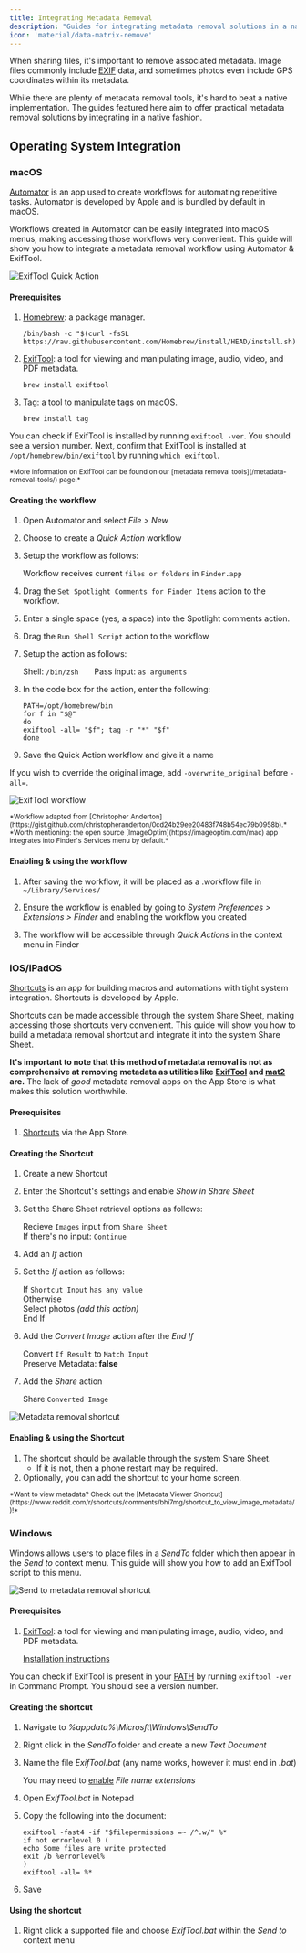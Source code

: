 ```yaml
---
title: Integrating Metadata Removal
description: "Guides for integrating metadata removal solutions in a native fashion."
icon: 'material/data-matrix-remove'
---
```


When sharing files, it's important to remove associated metadata. Image files commonly include [EXIF](https://en.wikipedia.org/wiki/Exif) data, and sometimes photos even include GPS coordinates within its metadata.

While there are plenty of metadata removal tools, it's hard to beat a native implementation. The guides featured here aim to offer practical metadata removal solutions by integrating in a native fashion.

## Operating System Integration

### macOS

[Automator](https://support.apple.com/guide/automator/welcome/mac) is an app used to create workflows for automating repetitive tasks. Automator is developed by Apple and is bundled by default in macOS.

Workflows created in Automator can be easily integrated into macOS menus, making accessing those workflows very convenient. This guide will show you how to integrate a metadata removal workflow using Automator & ExifTool.

![ExifTool Quick Action](/assets/img/integrating-metadata-removal/preview-macos.jpg)

#### Prerequisites

1. [Homebrew](https://brew.sh): a package manager.

	```
	/bin/bash -c "$(curl -fsSL https://raw.githubusercontent.com/Homebrew/install/HEAD/install.sh)"
	```
	
2. [ExifTool](https://exiftool.org): a tool for viewing and manipulating image, audio, video, and PDF metadata.

	```
	brew install exiftool
	```

3. [Tag](https://github.com/jdberry/tag/): a tool to manipulate tags on macOS.

	```
	brew install tag
	```

You can check if ExifTool is installed by running `exiftool -ver`. You should see a version number. Next, confirm that ExifTool is installed at `/opt/homebrew/bin/exiftool` by running `which exiftool`.

<small>
*More information on ExifTool can be found on our [metadata removal tools](/metadata-removal-tools/) page.*
</small>

#### Creating the workflow

1. Open Automator and select *File > New*

2. Choose to create a *Quick Action* workflow

3. Setup the workflow as follows:

	Workflow receives current `files or folders` in `Finder.app`

4. Drag the `Set Spotlight Comments for Finder Items` action to the workflow.

5. Enter a single space (yes, a space) into the Spotlight comments action.

6. Drag the `Run Shell Script` action to the workflow

7. Setup the action as follows:

	Shell: `/bin/zsh` &nbsp; &nbsp; &nbsp; Pass input: `as arguments`

8. In the code box for the action, enter the following:

	```
	PATH=/opt/homebrew/bin
	for f in "$@"
	do	
	exiftool -all= "$f"; tag -r "*" "$f"
	done
	```

9. Save the Quick Action workflow and give it a name

If you wish to override the original image, add `-overwrite_original` before `-all=`.

![ExifTool workflow](/assets/img/integrating-metadata-removal/workflow.jpg)

<small>
*Workflow adapted from [Christopher Anderton](https://gist.github.com/christopheranderton/0cd24b29ee20483f748b54ec79b0958b).*
<br>
*Worth mentioning: the open source [ImageOptim](https://imageoptim.com/mac) app integrates into Finder's Services menu by default.*
</small>

#### Enabling & using the workflow

1. After saving the workflow, it will be placed as a .workflow file in `~/Library/Services/`

2. Ensure the workflow is enabled by going to *System Preferences > Extensions > Finder* and enabling the workflow you created

3. The workflow will be accessible through *Quick Actions* in the context menu in Finder

### iOS/iPadOS

[Shortcuts](https://support.apple.com/guide/shortcuts/welcome/ios) is an app for building macros and automations with tight system integration. Shortcuts is developed by Apple.

Shortcuts can be made accessible through the system Share Sheet, making accessing those shortcuts very convenient. This guide will show you how to build a metadata removal shortcut and integrate it into the system Share Sheet.

**It's important to note that this method of metadata removal is not as comprehensive at removing metadata as utilities like [ExifTool](/metadata-removal-tools/#exiftool) and [mat2](/metadata-removal-tools/#mat2) are.** The lack of *good* metadata removal apps on the App Store is what makes this solution worthwhile.

#### Prerequisites

1. [Shortcuts](https://apps.apple.com/us/app/shortcuts/id915249334) via the App Store.

#### Creating the Shortcut

1. Create a new Shortcut

2. Enter the Shortcut's settings and enable *Show in Share Sheet*

3. Set the Share Sheet retrieval options as follows:

	Recieve `Images` input from `Share Sheet`<br>
	If there's no input: `Continue`
	
4. Add an *If* action

5. Set the *If* action as follows:

	If `Shortcut Input` `has any value`<br>
	Otherwise<br>
	Select photos *(add this action)*<br>
	End If

6. Add the *Convert Image* action after the *End If*

	Convert `If Result` to `Match Input`<br>
	Preserve Metadata: **false**

7. Add the *Share* action

	Share `Converted Image`

![Metadata removal shortcut](/assets/img/integrating-metadata-removal/shortcut.png)

#### Enabling & using the Shortcut

1. The shortcut should be available through the system Share Sheet.
	- If it is not, then a phone restart may be required.
2. Optionally, you can add the shortcut to your home screen.

<small>
*Want to view metadata? Check out the [Metadata Viewer Shortcut](https://www.reddit.com/r/shortcuts/comments/bhi7mg/shortcut_to_view_image_metadata/)!*
</small>


### Windows

Windows allows users to place files in a *SendTo* folder which then appear in the *Send to* context menu. This guide will show you how to add an ExifTool script to this menu.

![Send to metadata removal shortcut](/assets/img/integrating-metadata-removal/sendto.jpg)

#### Prerequisites

1. [ExifTool](https://exiftool.org): a tool for viewing and manipulating image, audio, video, and PDF metadata.

	[Installation instructions](https://exiftool.org/install.html#Windows)

You can check if ExifTool is present in your [PATH](https://www.computerhope.com/issues/ch000549.htm) by running `exiftool -ver` in Command Prompt. You should see a version number.

#### Creating the shortcut

1. Navigate to *%appdata%\Microsft\Windows\SendTo*

2. Right click in the *SendTo* folder and create a new *Text Document*

3. Name the file *ExifTool.bat* (any name works, however it must end in *.bat*)

	You may need to [enable](https://www.howtogeek.com/205086/beginner-how-to-make-windows-show-file-extensions/) *File name extensions*

4. Open *ExifTool.bat* in Notepad

5. Copy the following into the document:

	```
	exiftool -fast4 -if "$filepermissions =~ /^.w/" %*
	if not errorlevel 0 (
	echo Some files are write protected
	exit /b %errorlevel%
	)
	exiftool -all= %*
	```

6. Save

#### Using the shortcut

1. Right click a supported file and choose *ExifTool.bat* within the *Send to* context menu
